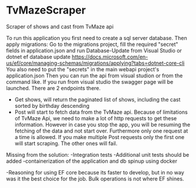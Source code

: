# TvMazeScraper
Scraper of shows and cast from TvMaze api

To run this application you first need to create a sql server database. 
Then apply migrations: Go to the migrations project, fill the required "secret" fields in application.json and run 
  Database-Update from Visual Studio or 
  dotnet ef database update https://docs.microsoft.com/en-us/ef/core/managing-schemas/migrations/applying?tabs=dotnet-core-cli
You also need to put the "secrets" in the main webapi project's application.json
Then you can run the api from visual studion or from the command like.
If you run from visual studio the swagger page will be launched. There are 2 endpoints there.
- Get shows, will return the paginated list of shows, including the cast sorted by birthday descending
- Post will start to fetch data from the TvMaze api. 
  Because of limitations of TvMaze Api, we need to make a lot of http requests to get these information. 
  However in case you stop the app, you will be resuming the fetching of the data and not start over.
  Furthermore only one request at a time is allowed. If you make multiple Post requests only the first one will start scraping. The other ones will fail.

Missing from the solution:
-Integration tests
-Additional unit tests should be added
-containerization of the application and db spinup using docker
  
-Reasoning for using EF core because its faster to develop, but in no way was it the best choice for the job. Bulk operations is not where EF shines.


